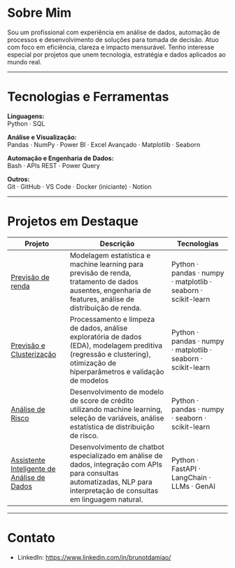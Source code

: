 # Sobre Mim

Sou um profissional com experiência em análise de dados, automação de processos e desenvolvimento de soluções para tomada de decisão. Atuo com foco em eficiência, clareza e impacto mensurável. Tenho interesse especial por projetos que unem tecnologia, estratégia e dados aplicados ao mundo real.

---

# Tecnologias e Ferramentas

**Linguagens:**  
Python · SQL

**Análise e Visualização:**  
Pandas · NumPy · Power BI · Excel Avançado · Matplotlib · Seaborn

**Automação e Engenharia de Dados:**  
Bash · APIs REST · Power Query

**Outros:**  
Git · GitHub · VS Code · Docker (iniciante) · Notion

---

# Projetos em Destaque

| Projeto | Descrição | Tecnologias |
|--------|-----------|-------------|
| [Previsão de renda](https://github.com/BrunoTDamiao/Previsao-de-renda.git) | Modelagem estatística e machine learning para previsão de renda, tratamento de dados ausentes, engenharia de features, análise de distribuição de renda. | Python · pandas · numpy · matplotlib · seaborn · scikit-learn |
| [Previsão e Clusterização](https://github.com/BrunoTDamiao/ProjetoSemantix.git) | Processamento e limpeza de dados, análise exploratória de dados (EDA), modelagem preditiva (regressão e clustering), otimização de hiperparâmetros e validação de modelos | Python · pandas · numpy · matplotlib · seaborn · scikit-learn |
| [Análise de Risco](https://github.com/BrunoTDamiao/CreditScoreFinal.git) |  Desenvolvimento de modelo de score de crédito utilizando machine learning, seleção de variáveis, análise estatística de distribuição de risco. | Python · pandas · numpy · seaborn · scikit-learn |
| [Assistente Inteligente de Análise de Dados](https://github.com/BrunoTDamiao/data_ai.git) |  Desenvolvimento de chatbot especializado em análise de dados, integração com APIs para consultas automatizadas, NLP para interpretação de consultas em linguagem natural. | Python · FastAPI · LangChain · LLMs · GenAI |


---

# Contato

- LinkedIn: https://www.linkedin.com/in/brunotdamiao/
